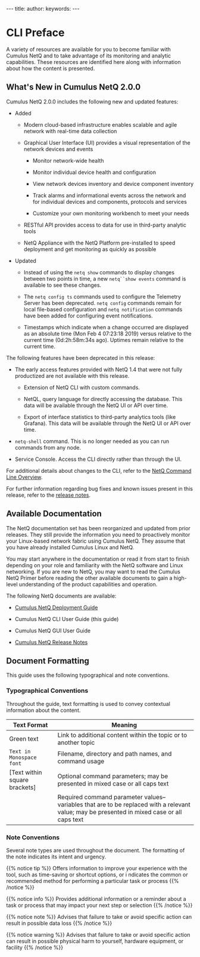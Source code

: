 \--- title: author: keywords: ---

# CLI Preface

A variety of resources are available for you to become familiar with
Cumulus NetQ and to take advantage of its monitoring and analytic
capabilities. These resources are identified here along with information
about how the content is
presented.

<div id="src-9011482_safe-id-Q0xJUHJlZmFjZS1XaGF0J3NOZXdpbkN1bXVsdXNOZXRRMi4wLjA" class="section section-1">

## What's New in Cumulus NetQ 2.0.0

Cumulus NetQ 2.0.0 includes the following new and updated features:

  - Added
    
      - Modern cloud-based infrastructure enables scalable and agile
        network with real-time data collection
    
      - Graphical User Interface (UI) provides a visual representation
        of the network devices and events
        
          - Monitor network-wide health
        
          - Monitor individual device health and configuration
        
          - View network devices inventory and device component
            inventory
        
          - Track alarms and informational events across the network and
            for individual devices and components, protocols and
            services
        
          - Customize your own monitoring workbench to meet your needs
    
      - RESTful API provides access to data for use in third-party
        analytic tools
    
      - NetQ Appliance with the NetQ Platform pre-installed to speed
        deployment and get monitoring as quickly as possible

  - Updated
    
      - Instead of using the `netq show` commands to display changes
        between two points in time, a new `netq``show events` command is
        available to see these changes.
    
      - The `netq config ts` commands used to configure the Telemetry
        Server has been deprecated. `netq config` commands remain for
        local file-based configuration and `netq notification` commands
        have been added for configuring event notifications.
    
      - Timestamps which indicate when a change occurred are displayed
        as an absolute time (Mon Feb 4 07:23:18 2019) versus relative to
        the current time (0d:2h:58m:34s ago). Uptimes remain relative to
        the current time.

The following features have been deprecated in this release:

  - The early access features provided with NetQ 1.4 that were not fully
    productized are not available with this release.
    
      - Extension of NetQ CLI with custom commands.
    
      - NetQL, query language for directly accessing the database. This
        data will be available through the NetQ UI or API over time.
    
      - Export of interface statistics to third-party analytics tools
        (like Grafana). This data will be available through the NetQ UI
        or API over time.

  - `netq-shell` command. This is no longer needed as you can run
    commands from any node.

  - Service Console. Access the CLI directly rather than through the UI.

For additional details about changes to the CLI, refer to the [NetQ
Command Line Overview](NetQ_Command_Line_Overview).

For further information regarding bug fixes and known issues present in
this release, refer to the [release
notes](https://wiki.cumulusnetworks.com/display/PC/NetQ+2.0+EA+User+Documentation).

</div>

<div id="src-9011482_CLIPreface-AvailableDocumentation" class="section section-1">

## Available Documentation

The NetQ documentation set has been reorganized and updated from prior
releases. They still provide the information you need to proactively
monitor your Linux-based network fabric using Cumulus NetQ. They assume
that you have already installed Cumulus Linux and NetQ.

You may start anywhere in the documentation or read it from start to
finish depending on your role and familiarity with the NetQ software and
Linux networking. If you are new to NetQ, you may want to read the
Cumulus NetQ Primer before reading the other available documents to gain
a high-level understanding of the product capabilities and operation.

The following NetQ documents are available:

  - [Cumulus NetQ Deployment
    Guide](https://docs.cumulusnetworks.com/display/NETQ20DRAFT/Cumulus+NetQ+Deployment+Guide)

  - Cumulus NetQ CLI User Guide (this guide)

  - Cumulus NetQ GUI User Guide

  - [Cumulus NetQ Release
    Notes](https://wiki.cumulusnetworks.com/display/PC/NetQ+2.0+EA+User+Documentation)

</div>

<div id="src-9011482_CLIPreface-DocumentFormatting" class="section section-1">

## Document Formatting

This guide uses the following typographical and note
conventions.

<div id="src-9011482_CLIPreface-TypographicalConventions" class="section section-2">

### Typographical Conventions

Throughout the guide, text formatting is used to convey contextual
information about the
content.

<div class="tablewrap">

| **Text Format**                 | **Meaning**                                                                                                                                |
| ------------------------------- | ------------------------------------------------------------------------------------------------------------------------------------------ |
| Green text                      | Link to additional content within the topic or to another topic                                                                            |
| `Text in Monospace font`        | Filename, directory and path names, and command usage                                                                                      |
| \[Text within square brackets\] | Optional command parameters; may be presented in mixed case or all caps text                                                               |
|                                 | Required command parameter values–variables that are to be replaced with a relevant value; may be presented in mixed case or all caps text |

</div>

</div>

<div id="src-9011482_CLIPreface-NoteConventions" class="section section-2">

### Note Conventions

Several note types are used throughout the document. The formatting of
the note indicates its intent and urgency.

<div class="confbox admonition admonition-tip">

<div class="admonition-body">

{{% notice tip %}} Offers information to improve your experience with
the tool, such as time-saving or shortcut options, or i ndicates the
common or recommended method for performing a particular task or process
{{% /notice %}}

</div>

</div>

<div class="confbox admonition admonition-info">

<div class="admonition-body">

{{% notice info %}} Provides additional information or a reminder about
a task or process that may impact your next step or selection {{%
/notice %}}

</div>

</div>

<div class="confbox admonition admonition-note">

<div class="admonition-body">

{{% notice note %}} Advises that failure to take or avoid specific
action can result in possible data loss {{% /notice %}}

</div>

</div>

<div class="confbox admonition admonition-warning">

<div class="admonition-body">

{{% notice warning %}} Advises that failure to take or avoid specific
action can result in possible physical harm to yourself, hardware
equipment, or facility {{% /notice %}}

</div>

</div>

</div>

</div>
